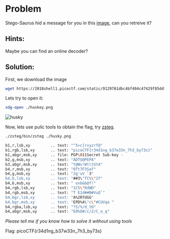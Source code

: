 # Problem
Stego-Saurus hid a message for you in this [image](https://2018shell1.picoctf.com/static/9129761dbc4bf494c47429f85ddf7434/husky.png), can you retreive it?

## Hints:
Maybe you can find an online decoder?

## Solution:

First, we download the image
```bash
wget https://2018shell1.picoctf.com/static/9129761dbc4bf494c47429f85ddf7434/husky.png
```

Lets try to open it:
```bash
xdg-open ./huskey.png
```

![husky](./husky.png)

Now, lets use pulic tools to obtain the flag, try [zsteg](https://github.com/zed-0xff/zsteg).
```bash
./zsteg/bin/zsteg ./husky.png

b1,r,lsb,xy         .. text: "^5>c[rvyzrf@"
b1,rgb,lsb,xy       .. text: "picoCTF{r34d1ng_b37w33n_7h3_by73s}"
b1,abgr,msb,xy      .. file: PGP\011Secret Sub-key -
b2,g,msb,xy         .. text: "ADTU@PEPA"
b3,abgr,msb,xy      .. text: "t@Wv!Wt\tGtA"
b4,r,msb,xy         .. text: "0Tt7F3Saf"
b4,g,msb,xy         .. text: "2g'uV `3"
b4,b,lsb,xy         .. text: "##3\"TC%\"2f"
b4,b,msb,xy         .. text: " uvb&b@f!"
b4,rgb,lsb,xy       .. text: "1C5\"RdWD"
b4,rgb,msb,xy       .. text: "T E2d##B#VuQ`"
b4,bgr,lsb,xy       .. text: "A%2RTdGG"
b4,bgr,msb,xy       .. text: "EPD%4\"c\"#CUVqa "
b4,rgba,lsb,xy      .. text: "?5/%/d_tO"
b4,abgr,msb,xy      .. text: "EO%O#/c/2/C_e_q"
```

*Please tell me if you know how to solve it without using tools*

Flag: picoCTF{r34d1ng_b37w33n_7h3_by73s}
